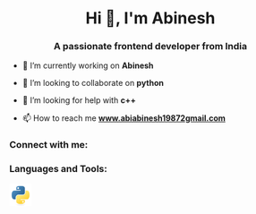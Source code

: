 <h1 align="center">Hi 👋, I'm Abinesh</h1>
<h3 align="center">A passionate frontend developer from India</h3>

- 🔭 I’m currently working on **Abinesh**

- 👯 I’m looking to collaborate on **python**

- 🤝 I’m looking for help with **c++**

- 📫 How to reach me **www.abiabinesh19872gmail.com**

<h3 align="left">Connect with me:</h3>
<p align="left">
</p>

<h3 align="left">Languages and Tools:</h3>
<p align="left"> <a href="https://www.python.org" target="_blank" rel="noreferrer"> <img src="https://raw.githubusercontent.com/devicons/devicon/master/icons/python/python-original.svg" alt="python" width="40" height="40"/> </a> </p>
